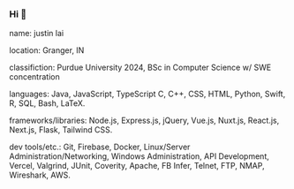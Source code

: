 ### Hi 👋

name: justin lai

location: Granger, IN

classifiction: Purdue University 2024, BSc in Computer Science w/ SWE concentration
               
languages: Java, JavaScript, TypeScript C, C++, CSS, HTML, Python, Swift, R, SQL, Bash, LaTeX.

frameworks/libraries: Node.js, Express.js, jQuery, Vue.js, Nuxt.js, React.js, Next.js, Flask, Tailwind CSS.

dev tools/etc.: Git, Firebase, Docker, Linux/Server Administration/Networking, Windows Administration, API Development, Vercel, Valgrind, JUnit, Coverity, Apache, FB Infer, Telnet, FTP, NMAP, Wireshark, AWS.
